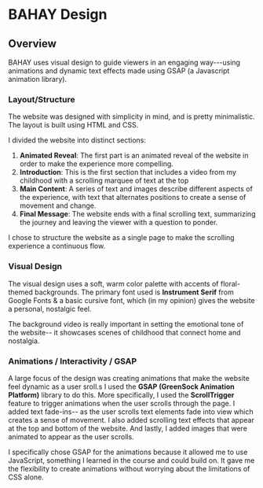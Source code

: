 # BAHAY Design

## Overview

BAHAY uses visual design to guide viewers in an engaging way---using animations and dynamic text effects made using GSAP (a Javascript animation library). 


### Layout/Structure

The website was designed with simplicity in mind, and is pretty minimalistic. The layout is built using HTML and CSS.

I divided the website into distinct sections: 
1. **Animated Reveal**: The first part is an animated reveal of the website in order to make the experience more compelling. 
2. **Introduction**: This is the first section that includes a video from my childhood with a scrolling marquee of text at the top
3. **Main Content**: A series of text and images describe different aspects of the experience, with text that alternates positions to create a sense of movement and change.
4. **Final Message**: The website ends with a final scrolling text, summarizing the journey and leaving the viewer with a question to ponder. 

I chose to structure the website as a single page to make the scrolling experience a continuous flow.

### Visual Design

The visual design uses a soft, warm color palette with accents of floral-themed backgrounds. The primary font used is **Instrument Serif** from Google Fonts & a basic cursive font, which (in my opinion) gives the website a personal, nostalgic feel. 

The background video is really important in setting the emotional tone of the website-- it showcases scenes of childhood that connect home and nostalgia.

### Animations / Interactivity / GSAP

A large focus of the design was creating  animations that make the website feel dynamic as a user sroll.s I used the **GSAP (GreenSock Animation Platform)** library to do this. More specifically, I used the **ScrollTrigger** feature to trigger animations when the user scrolls through the page. I added text fade-ins-- as the user scrolls text elements fade into view which creates a sense of movement. I also added scrolling text effects that appear at the top and bottom of the website. And lastly, I added images that were animated to appear as the user scrolls.

I specifically chose GSAP for the animations because it allowed me to use JavaScript, something I learned in the course and could build on. It gave me the flexibility to create animations without worrying about the limitations of CSS alone. 